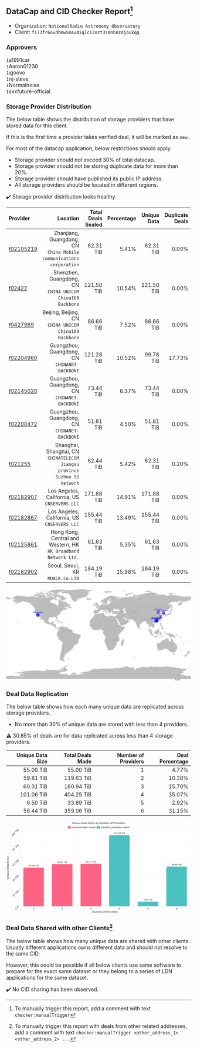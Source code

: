 ## DataCap and CID Checker Report[^1]
 - Organization: `NationalRadio Astronomy Observatory`
 - Client: `f173fr6nvdhmw5mau4iqlcs3nzt3smnhnzdjoukqq`
### Approvers
`1`a1991car<br/>`1`Aaron01230<br/>`1`igoovo<br/>`1`nj-steve<br/>`1`Normalnoise<br/>`1`sxxfuture-official

### Storage Provider Distribution
The below table shows the distribution of storage providers that have stored data for this client.

If this is the first time a provider takes verified deal, it will be marked as `new`.

For most of the datacap application, below restrictions should apply.
 - Storage provider should not exceed 30% of total datacap.
 - Storage provider should not be storing duplicate data for more than 20%.
 - Storage provider should have published its public IP address.
 - All storage providers should be located in different regions.

✔️ Storage provider distribution looks healthy.

| Provider                                              |                                                                     Location | Total Deals Sealed | Percentage | Unique Data | Duplicate Deals |
| :---------------------------------------------------- | ---------------------------------------------------------------------------: | -----------------: | ---------: | ----------: | --------------: |
| [f02105219](https://filfox.info/en/address/f02105219) |       Zhanjiang, Guangdong, CN<br/>`China Mobile communications corporation` |          62.31 TiB |      5.41% |   62.31 TiB |           0.00% |
| [f02422](https://filfox.info/en/address/f02422)       |                 Shenzhen, Guangdong, CN<br/>`CHINA UNICOM China169 Backbone` |         121.50 TiB |     10.54% |  121.50 TiB |           0.00% |
| [f0427989](https://filfox.info/en/address/f0427989)   |                    Beijing, Beijing, CN<br/>`CHINA UNICOM China169 Backbone` |          86.66 TiB |      7.52% |   86.66 TiB |           0.00% |
| [f02204960](https://filfox.info/en/address/f02204960) |                             Guangzhou, Guangdong, CN<br/>`CHINANET-BACKBONE` |         121.28 TiB |     10.52% |   99.78 TiB |          17.73% |
| [f02145020](https://filfox.info/en/address/f02145020) |                             Guangzhou, Guangdong, CN<br/>`CHINANET-BACKBONE` |          73.44 TiB |      6.37% |   73.44 TiB |           0.00% |
| [f02200472](https://filfox.info/en/address/f02200472) |                             Guangzhou, Guangdong, CN<br/>`CHINANET-BACKBONE` |          51.81 TiB |      4.50% |   51.81 TiB |           0.00% |
| [f021255](https://filfox.info/en/address/f021255)     | Shanghai, Shanghai, CN<br/>`CHINATELECOM Jiangsu province Suzhou 5G network` |          62.44 TiB |      5.42% |   62.31 TiB |           0.20% |
| [f02182907](https://filfox.info/en/address/f02182907) |                              Los Angeles, California, US<br/>`CNSERVERS LLC` |         171.88 TiB |     14.91% |  171.88 TiB |           0.00% |
| [f02182867](https://filfox.info/en/address/f02182867) |                              Los Angeles, California, US<br/>`CNSERVERS LLC` |         155.44 TiB |     13.49% |  155.44 TiB |           0.00% |
| [f02125861](https://filfox.info/en/address/f02125861) |           Hong Kong, Central and Western, HK<br/>`HK Broadband Network Ltd.` |          61.63 TiB |      5.35% |   61.63 TiB |           0.00% |
| [f02182902](https://filfox.info/en/address/f02182902) |                                          Seoul, Seoul, KR<br/>`MOACK.Co.LTD` |         184.19 TiB |     15.98% |  184.19 TiB |           0.00% |

<img src="https://raw.githubusercontent.com/data-preservation-programs/filplus-checker-assets/main/filecoin-project/filecoin-plus-large-datasets/issues/1948/1686671907789.png"/>

### Deal Data Replication
The below table shows how each many unique data are replicated across storage providers.

- No more than 30% of unique data are stored with less than 4 providers.

⚠️ 30.85% of deals are for data replicated across less than 4 storage providers.

| Unique Data Size | Total Deals Made | Number of Providers | Deal Percentage |
| ---------------: | ---------------: | ------------------: | --------------: |
|        55.00 TiB |        55.00 TiB |                   1 |           4.77% |
|        59.81 TiB |       119.63 TiB |                   2 |          10.38% |
|        60.31 TiB |       180.94 TiB |                   3 |          15.70% |
|       101.06 TiB |       404.25 TiB |                   4 |          35.07% |
|         6.50 TiB |        33.69 TiB |                   5 |           2.92% |
|        56.44 TiB |       359.06 TiB |                   6 |          31.15% |

<img src="https://raw.githubusercontent.com/data-preservation-programs/filplus-checker-assets/main/filecoin-project/filecoin-plus-large-datasets/issues/1948/1686671908501.png"/>

### Deal Data Shared with other Clients[^3]
The below table shows how many unique data are shared with other clients.
Usually different applications owns different data and should not resolve to the same CID.

However, this could be possible if all below clients use same software to prepare for the exact same dataset or they belong to a series of LDN applications for the same dataset.

✔️ No CID sharing has been observed.

[^1]: To manually trigger this report, add a comment with text `checker:manualTrigger`

[^2]: Deals from those addresses are combined into this report as they are specified with `checker:manualTrigger`

[^3]: To manually trigger this report with deals from other related addresses, add a comment with text `checker:manualTrigger <other_address_1> <other_address_2> ...`
